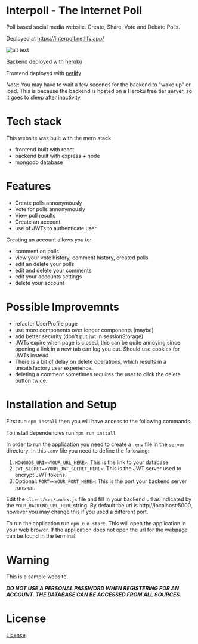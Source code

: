# Interpoll - The Internet Poll

Poll based social media website. Create, Share, Vote and Debate Polls.

Deployed at https://interpoll.netlify.app/

![alt text][image]

[image]: https://i.imgur.com/ECYCxkN.png "Website Image"

Backend deployed with [heroku](https://www.heroku.com)

Frontend deployed with [netlify](https://www.netlify.com/)

*Note*: You may have to wait a few seconds for the backend to "wake up" or load. This is because the backend is hosted on a Heroku free tier server, so it goes to sleep after inactivity.

# Tech stack
This website was built with the mern stack
- frontend built with react
- backend built with express + node 
- mongodb database

# Features
- Create polls annonymously
- Vote for polls annonymously
- View poll results 
- Create an account
- use of JWTs to authenticate user

Creating an account allows you to:
  - comment on polls
  - view your vote history, comment history, created polls
  - edit an delete your polls 
  - edit and delete your comments
  - edit your accounts settings
  - delete your account

# Possible Improvemnts
- refactor UserProfile page
- use more components over longer components (maybe)
- add better security (don't put jwt in sessionStorage)
- JWTs expire when page is closed, this can be quite annoying since opening a link in a new tab can log you out. Should use cookies for JWTs instead
- There is a bit of delay on delete operations, which results in a unsatisfactory user experience.
- deleting a comment sometimes requires the user to click the delete button twice.

# Installation and Setup

First run `npm install` then you will have access to the following commands.

To install dependencies run `npm run install`

In order to run the application you need to create a `.env` file in the `server` directory. In this `.env` file you need to define the following:
1. `MONGODB_URI=<YOUR_URL_HERE>`: This is the link to your database
2. `JWT_SECRET=<YOUR_JWT_SECRET_HERE>`: This is the JWT server used to encrypt JWT tokens.
3. Optional: `PORT=<YOUR_PORT_HERE>`: This is the port your backend server runs on.

Edit the `client/src/index.js` file and fill in your backend url as indicated by the `YOUR_BACKEND_URL_HERE` string. By default the url is http://localhost:5000, however you may change this if you used a different port.

To run the application run `npm run start`. This will open the application in your web brower. If the application does not open the url for the webpage can be found in the terminal.

# Warning
This is a sample website. <br/>

***DO NOT USE A PERSONAL PASSWORD WHEN REGISTERING FOR AN ACCOUNT.
THE DATABASE CAN BE ACCESSED FROM ALL SOURCES.***

# License 
[License](https://github.com/menghaoyu2002/interpoll/blob/main/LICENSE)
